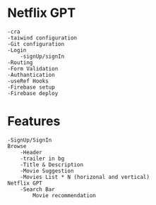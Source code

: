 # Netflix GPT

    -cra
    -taiwind configuration
    -Git configuration
    -Login
        -signUp/signIn
    -Routing
    -Form Validation
    -Authantication
    -useRef Hooks
    -Firebase setup
    -Firebase deploy

# Features

    -SignUp/SignIn
    Browse
        -Header
        -trailer in bg
        -Title & Description
        -Movie Suggestion
        -Movies List * N (horizonal and vertical)
    Netflix GPT
        -Search Bar
            Movie recommendation

